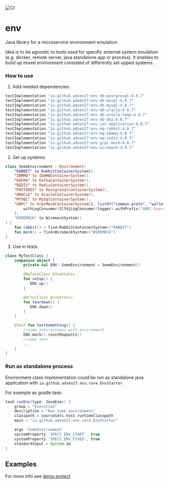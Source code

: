 ![CI](https://github.com/Adven27/env/workflows/CI/badge.svg)

# env

Java library for a microservice environment emulation.

Idea is to be agnostic to tools used for specific external system emulation (e.g. docker, remote server, java standalone app or process). It enables to build up mixed environment consisted of differently set upped systems.

### How to use

1. Add needed dependencies:

```groovy
testImplementation "io.github.adven27:env-db-postgresql:4.0.7"
testImplementation "io.github.adven27:env-db-mssql:4.0.7"
testImplementation "io.github.adven27:env-db-mysql:4.0.7"
testImplementation "io.github.adven27:env-db-oracle:4.0.7"
testImplementation "io.github.adven27:env-db-oracle-temp:4.0.7"
testImplementation "io.github.adven27:env-db-db2:4.0.7"
testImplementation "io.github.adven27:env-jar-application:4.0.7"
testImplementation "io.github.adven27:env-mq-rabbit:4.0.7"
testImplementation "io.github.adven27:env-mq-ibmmq:4.0.7"
testImplementation "io.github.adven27:env-mq-redis:4.0.7"
testImplementation "io.github.adven27:env-grpc-mock:4.0.7"
testImplementation "io.github.adven27:env-wiremock:4.0.7"
```

2. Set up systems:

```kotlin
class SomeEnvironment : Environment(
    "RABBIT" to RabbitContainerSystem(),
    "IBMMQ" to IbmMQContainerSystem(),
    "KAFKA" to KafkaContainerSystem(),
    "REDIS" to RedisContainerSystem(),
    "POSTGRES" to PostgreSqlContainerSystem(),
    "ORACLE" to OracleContainerSystem(),
    "MYSQL" to MySqlContainerSystem(),
    "GRPC" to GrpcMockContainerSystem(1, listOf("common.proto", "wallet.proto")).apply {
        withLogConsumer(Slf4jLogConsumer(logger).withPrefix("GRPC-$serviceId"))
    },
    "WIREMOCK" to WiremockSystem()
) {
    fun rabbit() = find<RabbitContainerSystem>("RABBIT")
    fun mock() = find<WiremockSystem>("WIREMOCK")
}
```      

3. Use in tests:

```kotlin 
class MyTestClass {
    companion object {
        private val ENV: SomeEnvironment = SomeEnvironment() 

        @BeforeClass @JvmStatic 
        fun setup() {
           ENV.up()
        }

        @AfterClass @JvmStatic 
        fun teardown() {
           ENV.down()
        }
    }

    @Test fun testSomething() {
        //some interactions with environment
        ENV.mock().resetRequests()
        //some test
        ...
    }
} 
```

### Run as standalone process

Environment class implementation could be run as standalone java application with `io.github.adven27.env.core.EnvStarter`

For example as gradle task:

```groovy
task runEnv(type: JavaExec) {
    group = "Execution"
    description = "Run some environment"
    classpath = sourceSets.test.runtimeClasspath
    main = "io.github.adven27.env.core.EnvStarter"

    args 'SomeEnvironment'
    systemProperty 'SPECS_ENV_START', true
    systemProperty 'SPECS_ENV_FIXED', true
    standardInput = System.in
}
``` 

## Examples

For more info see [demo project](https://github.com/Adven27/service-tests/blob/master/demo/src/test/kotlin/specs/Specs.kt#L51)

